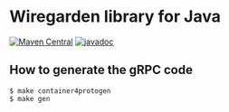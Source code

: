 # Wiregarden library for Java

[![Maven Central](https://img.shields.io/maven-central/v/net.moznion/wiregarden.svg)](https://search.maven.org/artifact/net.moznion/wiregarden/) [![javadoc](https://javadoc.io/badge2/net.moznion/wiregarden/javadoc.svg)](https://javadoc.io/doc/net.moznion/wiregarden)

## How to generate the gRPC code

```
$ make container4protogen
$ make gen
```


